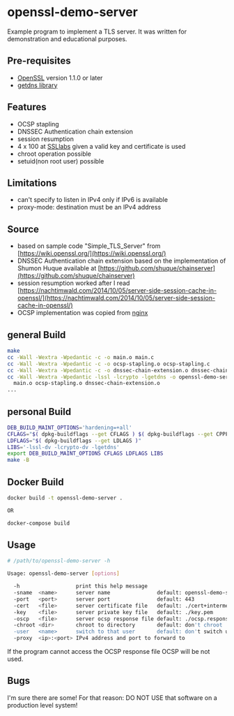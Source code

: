 # openssl-demo-server

Example program to implement a TLS server. It was written for demonstration and
educational purposes.

## Pre-requisites

- [OpenSSL](https://openssl.org) version 1.1.0 or later
- [getdns library](https://getdnsapi.net/)

## Features

- OCSP stapling
- DNSSEC Authentication chain extension
- session resumption
- 4 x 100 at [SSLlabs](https://ssllabs.com/ssltest/) given a valid key and
  certificate is used
- chroot operation possible
- setuid(non root user) possible

## Limitations

- can't specify to listen in IPv4 only if IPv6 is available
- proxy-mode: destination must be an IPv4 address

## Source

- based on sample code "Simple_TLS_Server" from [https://wiki.openssl.org/](https://wiki.openssl.org/)
- DNSSEC Authentication chain extension based on the implementation of Shumon
  Huque available at [https://github.com/shuque/chainserver](https://github.com/shuque/chainserver)
- session resumption worked after I read [https://nachtimwald.com/2014/10/05/server-side-session-cache-in-openssl/](https://nachtimwald.com/2014/10/05/server-side-session-cache-in-openssl/)
- OCSP implementation was copied from [nginx](https://github.com/nginx/nginx/blob/master/src/event/ngx_event_openssl_stapling.c)

## general Build

```sh
make
cc -Wall -Wextra -Wpedantic -c -o main.o main.c
cc -Wall -Wextra -Wpedantic -c -o ocsp-stapling.o ocsp-stapling.c
cc -Wall -Wextra -Wpedantic -c -o dnssec-chain-extension.o dnssec-chain-extension.c
cc -Wall -Wextra -Wpedantic -lssl -lcrypto -lgetdns -o openssl-demo-server \
  main.o ocsp-stapling.o dnssec-chain-extension.o
...
```

## personal Build

```sh
DEB_BUILD_MAINT_OPTIONS='hardening=+all'
CFLAGS="$( dpkg-buildflags --get CFLAGS ) $( dpkg-buildflags --get CPPFLAGS )"
LDFLAGS="$( dpkg-buildflags --get LDLAGS )"
LIBS='-lssl-dv -lcrypto-dv -lgetdns'
export DEB_BUILD_MAINT_OPTIONS CFLAGS LDFLAGS LIBS
make -B
```

## Docker Build

```sh
docker build -t openssl-demo-server .

OR

docker-compose build
```

## Usage

```sh
# /path/to/openssl-demo-server -h

Usage: openssl-demo-server [options]

  -h                  print this help message
  -sname  <name>      server name               default: openssl-demo-server.example
  -port   <port>      server port               default: 443
  -cert   <file>      server certificate file   default: ./cert+intermediate.pem
  -key    <file>      server private key file   default: ./key.pem
  -oscp   <file>      server ocsp response file default: ./ocsp.response
  -chroot <dir>       chroot to directory       default: don't chroot
  -user   <name>      switch to that user       default: don't switch user
  -proxy  <ip>:<port> IPv4 address and port to forward to
```

If the program cannot access the OCSP response file OCSP will be not used.

## Bugs

I'm sure there are some! For that reason: DO NOT USE that software on a
production level system!

